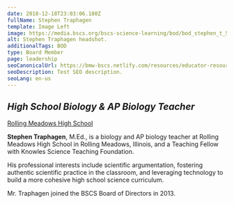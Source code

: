 ```yaml
---
date: 2018-12-18T23:03:06.180Z
fullName: Stephen Traphagen
template: Image Left
image: https://media.bscs.org/bscs-science-learning/bod/bod_stephen_t_5x7.jpg
alt: Stephen Traphagen headshot.
additionalTags: BOD
type: Board Member
page: leadership
seoCanonicalUrl: https://bmw-bscs.netlify.com/resources/educator-resource-center/
seoDescription: Test SEO description.
seoLang: en-us
---
```


## *High School Biology & AP Biology Teacher*
<a href="https://rmhs.d214.org/" target="_blank" rel="noopener noreferrer">Rolling Meadows High School</a>

**Stephen Traphagen**, M.Ed., is a biology and AP biology teacher at Rolling Meadows High School in Rolling Meadows, Illinois, and a Teaching Fellow with Knowles Science Teaching Foundation.

His professional interests include scientific argumentation, fostering authentic scientific practice in the classroom, and leveraging technology to build a more cohesive high school science curriculum.

Mr. Traphagen joined the BSCS Board of Directors in 2013.
